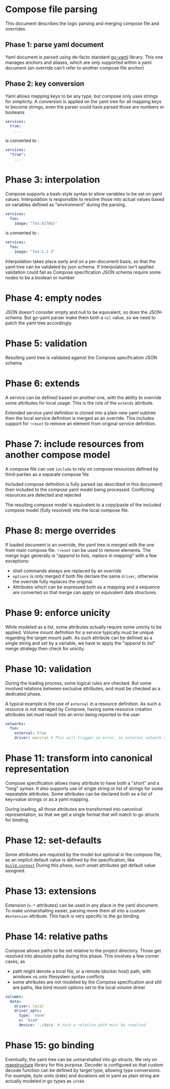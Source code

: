 # Compose file parsing

This document describes the logic parsing and merging compose file 
and overrides.

## Phase 1: parse yaml document

Yaml document is parsed using de-facto standard [go-yaml](https://github.com/go-yaml/yaml)
library. This one manages anchors and aliases, which are only supported within
a yaml document (an override can't refer to another compose file anchor)

## Phase 2: key conversion

Yaml allows mapping keys to be any type, but compose only uses strings for simplicity.
A conversion is applied on the yaml tree for all mapping keys to become strings,
even the parser could have parsed those are numbers or booleans

```yaml
services:
  true:
    ...
```
is converted to :
```yaml
services:
  "true":
    ...
```

# Phase 3: interpolation

Compose supports a bash-style syntax to allow variables to be set on yaml values.
Interpolation is responsible to resolve those into actual values based on variables
defined as "environment" during the parsing.

```yaml
services:
  foo:
    image: "foo:${TAG}"
```
is converted to :
```yaml
services:
  foo:
    image: "foo:1.2.3"
```

Interpolation takes place early and on a per-document basis, so that the yaml
tree can be validated by json schema. If interpolation isn't applied validation
could fail as Compose specification JSON schema require some nodes to be a boolean
or number

# Phase 4: empty nodes

JSON doesn't consider empty and null to be equivalent, so does the JSON-schema.
But go-yaml parser make them both a `nil` value, so we need to patch the yaml tree
accordingly.

# Phase 5: validation

Resulting yaml tree is validated against the Compose specification JSON schema

# Phase 6: extends

A service can be defined based on another one, with the ability to override some
attributes for local usage. This is the role of the `extends` attribute.

Extended service yaml definition is cloned into a plain new yaml subtree then
the local service definition is merged as an override. This includes support
for `!reset` to remove an element from original service definition.

# Phase 7: include resources from another compose model

A compose file can use `include` to rely on compose resources defined by third-parties
as a separate compose file

Included compose definition is fully parsed (as described in this document) then included 
to the compose yaml model being processed. Conflicting resources are detected and rejected

The resulting compose model is equivalent to a copy/paste of the included compose model
(fully resolved) into the local compose file.

# Phase 8: merge overrides

If loaded document is an override, the yaml tree is merged with the one from 
main compose file. `!reset` can be used to remove elements.
The merge logic generally is "_append to lists, replace in mapping_" with a 
few exceptions:
- shell commands always are replaced by an override
- `options` is only merged if both file declare the same `driver`, otherwise 
  the override fully replaces the original.
- Attributes which can be expressed both as a mapping and a sequence are converted
  so that merge can apply on equivalent data structures.

# Phase 9: enforce unicity

While modeled as a list, some attributes actually require some unicity to be 
applied. Volume mount definition for a service typically must be unique
regarding the target mount path. As such attribute can be defined as a single
string and set by a variable, we have to apply the "_append to list_" merge
strategy then check for unicity.

# Phase 10: validation

During the loading process, some logical rules are checked. But some involved
relations between exclusive attributes, and must be checked as a dedicated phase.

A typical example is the use of `external` in a resource definition. As such a
resource is not managed by Compose, having some resource creation attributes set
must result into an error being reported to the user

```yaml
networks:
  foo:
    external: true
    driver: macvlan # This will trigger an error, as external network should not have any resource creation parameter set 
```

# Phase 11: transform into canonical representation

Compose specification allows many attribute to have both a "short" and a "long"
syntax. It also supports use of single string or list of strings for some
repeatable attributes. Some attributes can be declared both as a list of
key=value strings or as a yaml mapping.

During loading, all those attributes are transformed into canonical 
representation, so that we get a single format that will match to go structs
for binding.

# Phase 12: set-defaults

Some attributes are required by the model but optional in the compose file, as an implicit 
default value is defined by the specification, like [`build.context`](https://github.com/compose-spec/compose-spec/blob/master/build.md#context)
During this phase, such unset attributes get default value assigned.

# Phase 13: extensions

Extension (`x-*` attributes) can be used in any place in the yaml document.
To make unmarshalling easier, parsing move them all into a custom `#extension`
attribute. This hack is very specific to the go binding.

# Phase 14: relative paths

Compose allows paths to be set relative to the project directory. Those get resolved
into absolute paths during this phase. This involves a few corner cases, as
- path might denote a local file, or a remote (docker host) path, with windows vs unix
  filesystem syntax conflicts
- some attributes are not modeled by the Compose specification and still are paths, like
  bind mount options set to the local volume driver

```yaml
volumes:
  data:
    driver: local
    driver_opts:
      type: 'none'
      o: 'bind'
      device: './data' # such a relative path must be resolved
```

# Phase 15: go binding

Eventually, the yaml tree can be unmarshalled into go structs. We rely on
[mapstructure](https://github.com/mitchellh/mapstructure) library for this purpose.
Decoder is configured so that custom decode function can be defined by target type, 
allowing type conversions. For example, byte units (`640k`) and durations set in yaml
as plain string are actually modeled in go types as `int64`.



